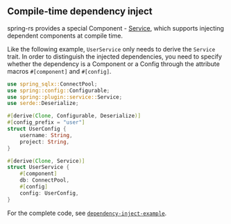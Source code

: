 ## Compile-time dependency inject

spring-rs provides a special Component - [Service](https://docs.rs/spring/latest/spring/plugin/service/index.html), which supports injecting dependent components at compile time.

Like the following example, `UserService` only needs to derive the `Service` trait. In order to distinguish the injected dependencies, you need to specify whether the dependency is a Component or a Config through the attribute macros `#[component]` and `#[config]`.

```rust
use spring_sqlx::ConnectPool;
use spring::config::Configurable;
use spring::plugin::service::Service;
use serde::Deserialize;

#[derive(Clone, Configurable, Deserialize)]
#[config_prefix = "user"]
struct UserConfig {
    username: String,
    project: String,
}

#[derive(Clone, Service)]
struct UserService {
    #[component]
    db: ConnectPool,
    #[config]
    config: UserConfig,
}
```

For the complete code, see [`dependency-inject-example`](https://github.com/spring-rs/spring-rs/tree/master/examples/dependency-inject-example).